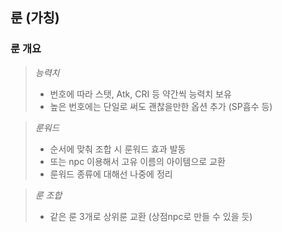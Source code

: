 ## 룬 (가칭)


### 룬 개요

> *능력치*
> - 번호에 따라 스탯, Atk, CRI 등 약간씩 능력치 보유
> - 높은 번호에는 단일로 써도 괜찮을만한 옵션 추가 (SP흡수 등)

> *룬워드*
> - 순서에 맞춰 조합 시 룬워드 효과 발동
> - 또는 npc 이용해서 고유 이름의 아이템으로 교환
> - 룬워드 종류에 대해선 나중에 정리

> *룬 조합*
> - 같은 룬 3개로 상위룬 교환 (상점npc로 만들 수 있을 듯)
